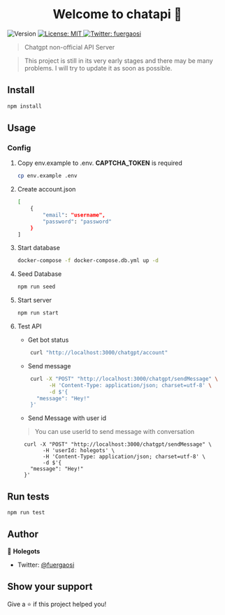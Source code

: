 <h1 align="center">Welcome to chatapi 👋</h1>
<p>
  <img alt="Version" src="https://img.shields.io/badge/version-0.0.1-blue.svg?cacheSeconds=2592000" />
  <a href="#" target="_blank">
    <img alt="License: MIT" src="https://img.shields.io/badge/License-MIT-yellow.svg" />
  </a>
  <a href="https://twitter.com/fuergaosi" target="_blank">
    <img alt="Twitter: fuergaosi" src="https://img.shields.io/twitter/follow/fuergaosi.svg?style=social" />
  </a>
</p>

> Chatgpt non-official API Server

<!-- ### 🏠 [Homepage](chatgpt.y1s1.host) -->

<!-- ### ✨ [Demo](chatgpt.y1s1.host) -->
> This project is still in its very early stages and there may be many problems. I will try to update it as soon as possible.

## Install

```sh
npm install
```

## Usage  

### Config  

1. Copy env.example to .env. **CAPTCHA_TOKEN** is required

    ```sh
    cp env.example .env
    ```

2. Create account.json  

    ```sh
    [
        {    
            "email": "username",
            "password": "password"
        }
    ]
    ```

3. Start database

    ```sh
    docker-compose -f docker-compose.db.yml up -d
    ```

4. Seed Database

    ```sh
    npm run seed
    ```

5. Start server

    ```sh
    npm run start
    ```

6. Test API
   - Get bot status

    ```sh
        curl "http://localhost:3000/chatgpt/account"
    ```

   - Send message

    ```sh
        curl -X "POST" "http://localhost:3000/chatgpt/sendMessage" \
              -H 'Content-Type: application/json; charset=utf-8' \
              -d $'{
          "message": "Hey!"
        }'
    
    ```

   - Send Message with user id
    > You can use userId to send message with conversation  

    ```
      curl -X "POST" "http://localhost:3000/chatgpt/sendMessage" \
            -H 'userId: holegots' \
            -H 'Content-Type: application/json; charset=utf-8' \
            -d $'{
        "message": "Hey!"
      }'
    ```

## Run tests

```sh
npm run test
```

## Author

👤 **Holegots**

- Twitter: [@fuergaosi](https://twitter.com/fuergaosi)

## Show your support

Give a ⭐️ if this project helped you!
